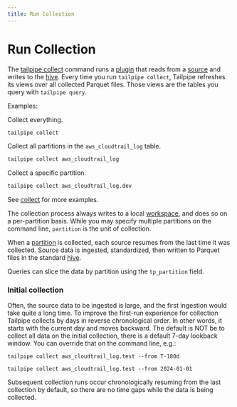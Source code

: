 ```yaml
---
title: Run Collection
---
```


# Run Collection

The [tailpipe collect](/docs/reference/cli/collect) command runs a [plugin](/docs/collect/plugins) that reads from a [source](/docs/manage/source) and writes to the [hive](/docs/manage/partition#hive-partitioning). Every time you run `tailpipe collect`, Tailpipe refreshes its views over all collected Parquet files. Those views are the tables you query with `tailpipe query`.

Examples:

Collect everything.

```bash
tailpipe collect
```

Collect all partitions in the `aws_cloudtrail_log` table.

```bash
tailpipe collect aws_cloudtrail_log
```

Collect a specific partition.

```bash
tailpipe collect aws_cloudtrail_log.dev
```

See [collect](/docs/reference/cli/collect) for more examples.


The collection process always writes to a local [workspace](/docs/manage/workspace), and does so on a per-partition basis.  While you may specify multiple partitions on the command line, `partition` is the unit of collection.

<!--
A partition day is the atomic unit of work; the partition collection succeeds or fails for all sources for a given day, and if it fails, rolls everything back for that day.
-->

When a [partition](/docs/manage/partition) is collected, each source resumes from the last time it was collected. Source data is ingested, standardized, then written to Parquet files in the standard [hive](/docs/manage/partition#hive-partitioning).

Queries can slice the data by partition using the `tp_partition` field.

### Initial collection

Often, the source data to be ingested is large, and the first ingestion would take quite a long time. To improve the first-run experience for collection Tailpipe collects by days in reverse chronological order. In other words, it starts with the current day and moves backward. The default is NOT be to collect all data on the initial collection, there is a default 7-day lookback window. You can override that on the command line, e.g.:

```
tailpipe collect aws_cloudtrail_log.test --from T-180d
```

```
tailpipe collect aws_cloudtrail_log.test --from 2024-01-01
```

Subsequent collection runs occur chronologically resuming from the last collection by default, so there are no time gaps while the data is being collected.

<!--
- The data is available for querying even while partition collection is still occurring.
-->

